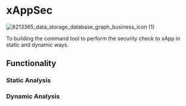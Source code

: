 # xAppSec 

![8213365_data_storage_database_graph_business_icon (1)](https://user-images.githubusercontent.com/30616512/161488746-24641b22-5b2a-4ed0-a984-075b5817ee17.png)



To building the command tool to perform the security check to xApp in static and dynamic ways.


## Functionality
### Static Analysis
### Dynamic Analysis
